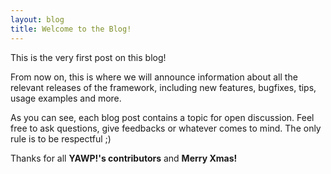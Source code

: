 ```yaml
---
layout: blog
title: Welcome to the Blog!
---
```


This is the very first post on this blog!

From now on, this is where we will announce information about all the 
relevant  releases of the framework, including new features, bugfixes, tips, 
usage examples and more.

<!--more-->

As you can see, each blog post contains a topic for open discussion. Feel
free to ask questions, give feedbacks or whatever comes to mind. The only rule 
is to be respectful ;)

Thanks for all **YAWP!'s contributors** and **Merry Xmas!**
